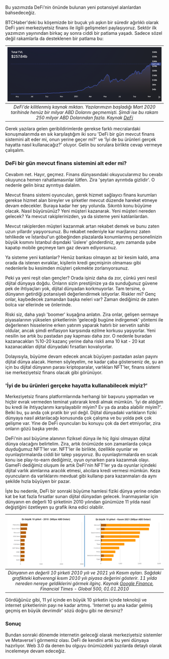 Bu yazımızda DeFi'nin önünde bulunan yeni potansiyel alanlardan bahsedeceğiz. 

BTCHaber'deki bu köşemizde bir buçuk yılı aşkın bir süredir ağırlıklı olarak DeFi yani merkeziyetsiz finans ile ilgili gelişmeleri paylaşıyoruz. Sektör ilk yazımızın yayınından birkaç ay sonra ciddi bir patlama yaşadı. Sadece sözel değil rakamlarla da desteklenen bir patlama bu: 

| ![TVL_211106](/assets/tvl_defillama_800.png)|
|:--:| 
| *DeFi'de kilitlenmiş kaynak miktarı. Yazılarımızın başladığı Mart 2020 tarihinde henüz bir milyar ABD Dolarını geçmemişti. Şimdi ise bu rakam 250 milyar ABD Dolarından fazla. Kaynak [DeFi](https://defillama.com/)*|

Gerek yazılara gelen geribildirimlerde gerekse farklı mecralardaki konuşmalarımda en sık karşılaştığım iki soru 'DeFi bir gün mevcut finans sistemini alt eder mi, onun yerine geçer mi?' ve 'İyi de bu ürünleri gerçek hayatta nasıl kullanacağız?' oluyor.  Gelin bu sorulara birlikte cevap vermeye çalışalım.

### DeFi bir gün mevcut finans sistemini alt eder mi?

Cevabım net. Hayır, geçmez. Finans dünyasındaki okuyucularımız bu cevabı okuyunca hemen rahatlamasınlar lütfen. Zira 'şeytan ayrıntıda gizlidir'. O nedenle gelin biraz ayrıntıya dalalım. 

Mevcut finans sistemi oyuncuları, gerek hizmet sağlayıcı finans kurumları gerekse hizmet alan bireyler ve şirketler mevcut düzende hareket etmeye devam edecekler.  Buraya kadar her şey yolunda. Sıkıntılı konu büyüme olacak. Nasıl büyürsünüz? Yeni müşteri kazanarak. Yeni müşteri nereden gelecek? Ya mevcut rakiplerinizden, ya da sisteme yeni katılanlardan. 

Mevcut rakiplerden müşteri kazanmak artan rekabet demek ve bunu zaten uzun yıllardır yaşıyorsunuz. Bu rekabet nedeniyle kar marjlarınız zaten tehlikede ve İstanbul'un göbeğinden plazalarda konumlanmış personelinizin büyük kısmını İstanbul dışındaki 'üslere' gönderdiniz, aynı zamanda şube kapatıp mobile geçmeye tam gaz devam ediyorsunuz. 

Ya sisteme yeni katılanlar? Henüz bankası olmayan az bir kesim kaldı, ama orada da istenen evraklar, kişilerin kredi geçmişinin olmaması gibi nedenlerle bu kesimden müşteri çekmekte zorlanıyorsunuz. 

Peki ya yeni reşit olan gençler? Orada işiniz daha da zor, çünkü yeni nesil dijital dünyaya doğdu. Onların sizin prestijinize ya da sunduğunuz güvene pek de ihtiyaçları yok, dijital dünyadan korkmuyorlar. Tam tersine, o dünyanın getirdiği potansiyeli değerlendirmek istiyorlar. Riskler mi? Genç onlar, kaybedecek zamandan başka neleri var? Zaman dediğimiz de zaten bolca var ellerinde ve önlerinde. 

Riski siz, daha yaşlı 'boomer' kuşağına anlatın. Zira onlar, gelişen sermaye piyasalarının yükselen şirketlerinin 'geleceği bugüne indirgemek' yöntemi ile değerlenen hisselerine erken yatırım yaparak hatırlı bir servetin sahibi oldular, ancak şimdi enflasyon karşısında ezilme korkusu yaşıyorlar.  Yeni nesilin ise artık bu pastadan pay kapması daha zor. O nedenle buradan kazanacakları %10-20 kazanç yerine daha riskli ama 10 kat - 20 kat kazanacakları dijital dünyadaki fırsatları kovalıyorlar. 

Dolayısıyla, büyüme devam edecek ancak büyüyen pastadan aslan payını dijital dünya alacak. Hemen söyleyelim, ne kadar çaba gösterseniz de, şu an için bu dijital dünyanın parası kriptoparalar, varlıkları NFT'ler, finans sistemi ise merkeziyetsiz finans olacak gibi görünüyor. 

### 'İyi de bu ürünleri gerçeke hayatta kullanabilecek miyiz?'
Merkeziyetsiz finans platformlarında herhangi bir başvuru yapmadan ve hiçbir evrak vermeden teminat yatırarak kredi almak mümkün. 'İyi de aldığım bu kredi ile ihtiyaçlarımı karşılayabilir miyim? Ev ya da araba alabilir miyim?'. Belki bu, şu anda çok pratik bir yol değil. Dijital dünyadaki varlıkların fiziki dünyaya nasıl aktarılacağı konusunda çok çalışma ve bu yolda pek çok gelişme var.  Yine de DeFi oyuncuları bu konuyu çok da dert etmiyorlar, zira onların gözü başka yerde. 

DeFi'nin asıl büyüme alanının fiziksel dünya ile hiç ilgisi olmayan dijital dünya olacağını belirtelim. Zira, artık önümüzde son zamanlarda çokça duyduğumuz NFT'ler var. NFT'ler ile birlikte, özellikle oyunlar ve oyunlaştırmalarda ciddi bir talep yaşıyoruz. Bu oyunlaştırmalarda en sıcak konu ise play-to-earn dediğimiz, oyun oynarken para kazanmak olayı. GameFi dediğimiz oluşum ile artık DeFi'nin NFT'ler ya da oyunlar içindeki dijital varlık alımlarına aracılık etmesi, alıcılara kredi vermesi mümkün. Keza oyuncuların da varlıklarını mevduat gibi kullanıp para kazanmaları da aynı şekilde hızla büyüyen bir pazar. 

İşte bu nedenle, DeFi bir sonraki büyüme hamlesi fiziki dünya yerine ondan kat be kat fazla fırsatlar sunan dijital dünyadan gelecek. İnanmayanlar için dünyanın en değerli 10 şirketinin 2010 yılından günümüze 11 yılda nasıl değiştiğini özetleyen şu grafik ikna edici olabilir. 

| ![stabil_paralar](/assets/top10_2010vs2021_v2.png)|
|:--:| 
| *Dünyanın en değerli 10 şirketi 2010 yılı ve 2021 yılı Kasım ayları. Sağdaki grafikteki kahverengi kısım 2010 yılı piyasa değerini gösterir. 11 yılda nereden nereye geldiklerini görmek ilginç. Kaynak [Google Finance](finance.google.com), Financial Times - Global 500, 01.01.2010*|

Gördüğünüz gibi, 11 yıl içinde en büyük 10 şirketin içinde teknoloji ve internet şirketlerinin payı ne kadar artmış. 'Internet şu ana kadar gelmiş geçmiş en büyük devrimdir' sözü doğru gibi ne dersiniz? 

### Sonuç

Bundan sonraki dönemde internetin geleceği olarak merkeziyetsiz sistemler ve Metaverse'i görmemiz olası. DeFi de kendini artık bu yeni dünyaya hazırlıyor. Web 3.0 da denen bu olguyu önümüzdeki yazılarda detaylı olarak incelemeye devam edeceğiz. 
